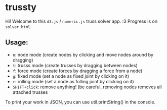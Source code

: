 trussty
=======

Hi! Welcome to this `d3.js` / `numeric.js` truss solver app. :3 Progress is on `solver.html`.

Usage:
------
- `n`: node mode (create nodes by clicking and move nodes around by dragging)
- `t`: trusss mode (create trusses by dragging between nodes)
- `f`: force mode (create forces by dragging a force from a node)
- `g`: fixed mode (set a node as fixed joint by clicking on it)
- `r`: rolling mode (set a node as folling joint by clicking on it)
- `SHIFT+click`: remove anything! (be careful, removing nodes removes all attached trusses

To print your work in JSON, you can use util.printString() in the console.
